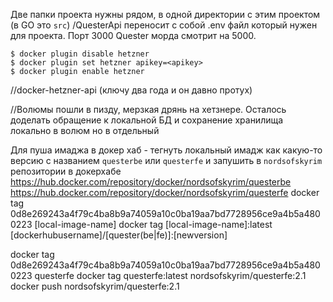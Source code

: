 Две папки проекта нужны рядом, в одной директории с этим проектом (в GO это `src`)
/QuesterApi переносит с собой .env файл который нужен для проекта. Порт 3000
Quester морда смотрит на 5000.


```
$ docker plugin disable hetzner
$ docker plugin set hetzner apikey=<apikey>
$ docker plugin enable hetzner
```
//docker-hetzner-api (ключу два года и он давно протух)

//Волюмы пошли в пизду, мерзкая дрянь на хетзнере. Осталось доделать обращение к локальной БД и сохранение хранилища локально в волюм но в отдельный

Для пуша имаджа в докер хаб - тегнуть локальный имадж как какую-то версию с названием `questerbe` или `questerfe` и запушить в `nordsofskyrim` репозитории в докерхабе
https://hub.docker.com/repository/docker/nordsofskyrim/questerbe
https://hub.docker.com/repository/docker/nordsofskyrim/questerfe
docker tag 0d8e269243a4f79c4ba8b9a74059a10c0ba19aa7bd7728956ce9a4b5a4800223 [local-image-name]
docker tag [local-image-name]:latest [dockerhubusername]/[quester(be|fe)]:[newversion]

docker tag 0d8e269243a4f79c4ba8b9a74059a10c0ba19aa7bd7728956ce9a4b5a4800223 questerfe
docker tag questerfe:latest nordsofskyrim/questerfe:2.1 
docker push nordsofskyrim/questerfe:2.1
